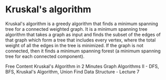 # Kruskal's algorithm

Kruskal's algorithm is a greedy algorithm that finds a minimum spanning tree for a connected weighted graph. It is a minimum spanning tree algorithm that takes a graph as input and finds the subset of the edges of that graph which form a tree that includes every vertex, where the total weight of all the edges in the tree is minimized. If the graph is not connected, then it finds a minimum spanning forest (a minimum spanning tree for each connected component).

<ResourceGroupTitle>Free Content</ResourceGroupTitle>
<BadgeLink colorScheme='red' badgeText='Watch' href='https://www.youtube.com/watch?v=71UQH7Pr9kU'>Kruskal's Algorithm in 2 Minutes</BadgeLink>
<BadgeLink colorScheme='red' badgeText='Watch' href='https://www.youtube.com/watch?v=ufj5_bppBsA&list=PLFDnELG9dpVxQCxuD-9BSy2E7BWY3t5Sm&index=8'>Graph Algorithms II - DFS, BFS, Kruskal's Algorithm, Union Find Data Structure - Lecture 7</BadgeLink>
